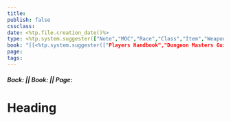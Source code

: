 ```yaml
---
title: 
publish: false
cssclass: 
date: <%tp.file.creation_date()%>
type: <%tp.system.suggester(["Note","MOC","Race","Class","Item","Weapon","Magic","PC","NPC","Monster"],["note","moc","race","class","item","weapon","magic","pc","npc","monster"])%>
book: "[[<%tp.system.suggester(["Players Handbook","Dungeon Masters Guide","Monster Manual","Tashas Cauldron of Everything"],["Players Handbook.pdf","Dungeon masters guide.pdf","Monster Manual.pdf","Tashas Cauldron of Everything.pdf"])%>]]"
page: 
tags: 
---
```

##### Back:  || Book:  || Page: 
# Heading
